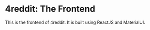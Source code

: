 # 4reddit: The Frontend

This is the frontend of 4reddit. It is built using ReactJS and MaterialUI.
